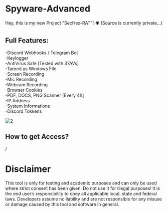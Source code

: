 # Spyware-Advanced

Hey, this is my new Project "SecHex-RAT"! 🕷 (Source is currently private...) 

## Full Features:
-Discord Webhooks / Telegram Bot                                            
-Keylogger                                            
-AntiVirus Safe   [Tested with 37AVs]                                        
-Tarned as Windows File                                           
-Screen Recording                                            
-Mic Recording                                            
-Webcam Recording                                                                                   
-Browser Cookies                                            
-PDF, DOCS, PNG Scanner [Every 4h]   
-IP Address                                      
-System Informations       
-Discord Tokkens


![2](https://user-images.githubusercontent.com/96635023/233648827-2b5ac0a5-8bbe-48fe-bfe9-8e1e427f862a.png)


## How to get Access?
/


# Disclaimer
This tool is only for testing and academic purposes and can only be used where strict consent has been given. Do not use it for illegal purposes! It is the end user’s responsibility to obey all applicable local, state and federal laws. Developers assume no liability and are not responsible for any misuse or damage caused by this tool and software in general.
